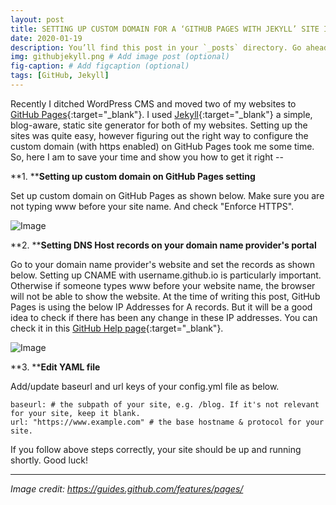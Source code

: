 ```yaml
---
layout: post
title: SETTING UP CUSTOM DOMAIN FOR A ‘GITHUB PAGES WITH JEKYLL’ SITE IN THE RIGHT WAY
date: 2020-01-19 
description: You’ll find this post in your `_posts` directory. Go ahead and edit it and re-build the site to see your changes. # Add post description (optional)
img: githubjekyll.png # Add image post (optional)
fig-caption: # Add figcaption (optional)
tags: [GitHub, Jekyll]
---
```

Recently I ditched WordPress CMS and moved two of my websites to [GitHub Pages](https://pages.github.com/){:target="_blank"}. I used [Jekyll](https://jekyllrb.com/){:target="_blank"} a simple, blog-aware, static site generator for both of my websites. Setting up the sites was quite easy, however figuring out the right way to configure the custom domain (with https enabled) on GitHub Pages took me some time. So, here I am to save your time and show you how to get it right --

**1. ****Setting up custom domain on GitHub Pages setting**

Set up custom domain on GitHub Pages as shown below. Make sure you are not typing www before your site name. And check "Enforce HTTPS".

![Image]({{site.baseurl}}/assets/img/customdomain.png)

**2. ****Setting DNS Host records on your domain name provider's portal**

Go to your domain name provider's website and set the records as shown below. Setting up CNAME with username.github.io is particularly important. Otherwise if someone types www before your website name, the browser will not be able to show the website. At the time of writing this post, GitHub Pages is using the below IP Addresses for A records. But it will be a good idea to check if there has been any change in these IP addresses. You can check it in this [GitHub Help page](https://help.github.com/en/github/working-with-github-pages/managing-a-custom-domain-for-your-github-pages-site#configuring-a-records-with-your-dns-provider){:target="_blank"}.

![Image]({{site.baseurl}}/assets/img/resourcerecords.png)

**3. ****Edit YAML file**

Add/update baseurl and url keys of your config.yml file as below.
```
baseurl: # the subpath of your site, e.g. /blog. If it's not relevant for your site, keep it blank.
url: "https://www.example.com" # the base hostname & protocol for your site.
```

If you follow above steps correctly, your site should be up and running shortly. Good luck!

-----------
*Image credit: https://guides.github.com/features/pages/*